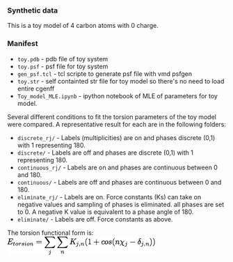 ### Synthetic data

This is a toy model of 4 carbon atoms with 0 charge.

### Manifest
* `toy.pdb` - pdb file of toy system
* `toy.psf` - psf file for toy system
* `gen_psf.tcl` - tcl scripte to generate psf file with vmd psfgen
* `toy.str` - self containted str file for toy model so there's no need to load entire cgenff
* `Toy_model_MLE.ipynb` - ipython notebook of MLE of parameters for toy model.

Several different conditions to fit the torsion parameters of the toy model were compared. A representative result for each are in the following
folders:
* `discrete_rj/` - Labels (multiplicities) are on and phases discrete (0,1) with 1 representing 180.
* `discrete/` - Labels are off and phases are discrete (0,1) with 1 representing 180.
* `continuous_rj/` - Labels are on and phases are continuous between 0 and 180.
* `continuous/` - Labels are off and phases are continuous between 0 and 180.
* `eliminate_rj/` - Labels are on. Force constants (Ks) can take on negative values and sampling of phases is eliminated.
all phases are set to 0. A negative K value is equivalent to a phase angle of 180.
* `eliminate/` - Labels are off. Force constants as above.

The torsion functional form is: ![](torsion.png?raw=true)                                              
            
            